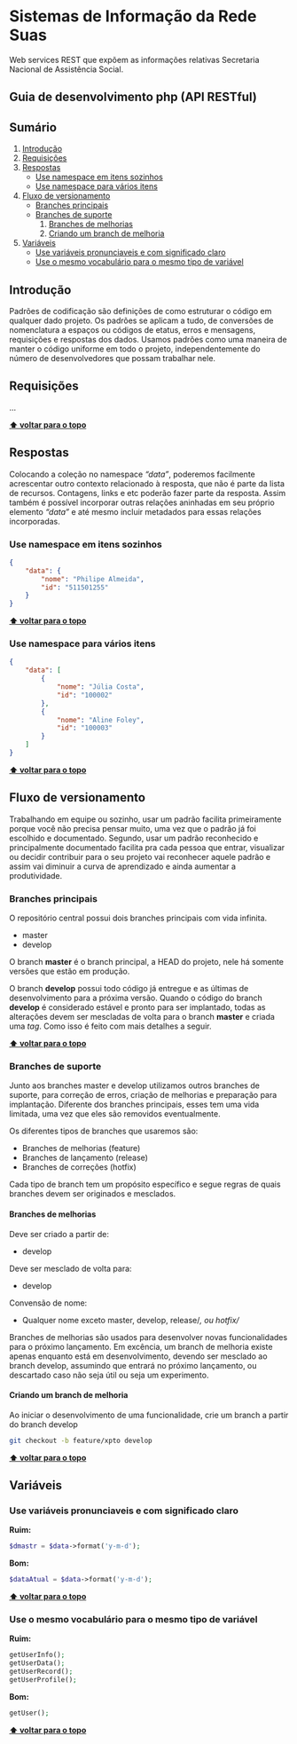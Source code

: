# Sistemas de Informação da Rede Suas

Web services REST que expõem as informações relativas Secretaria Nacional de Assistência Social.


## Guia de desenvolvimento php (API RESTful)

## Sumário

  1. [Introdução](#introdução)
  2. [Requisições](#requisições)
  3. [Respostas](#respostas)
     * [Use namespace em itens sozinhos](#use-namespace-em-itens-sozinhos)
     * [Use namespace para vários itens](#use-namespace-para-vários-itens)
  4. [Fluxo de versionamento](#fluxo-de-versionamento)
     * [Branches principais](#branches-principais)
     * [Branches de suporte](#branches-de-suporte)
        1. [Branches de melhorias](#branches-de-melhorias)
        2. [Criando um  branch de melhoria](#criando-um-branch-de-melhoria)
  5. [Variáveis](#variáveis)
     * [Use variáveis pronunciaveis e com significado claro](#use-variáveis-pronunciaveis-e-com-significado-claro)
     * [Use o mesmo vocabulário para o mesmo tipo de variável](#use-o-mesmo-vocabulário-para-o-mesmo-tipo-de-variável)

## Introdução

Padrões de codificação são definições de como estruturar o código em qualquer dado projeto. 
Os padrões se aplicam a tudo, de conversões de nomenclatura a espaços ou códigos de etatus, erros 
e mensagens, requisições e respostas dos dados. Usamos padrões como uma maneira de manter o 
código uniforme em todo o projeto, independentemente do número de desenvolvedores que possam trabalhar nele.

## Requisições

...

**[⬆ voltar para o topo](#sumário)**

## Respostas

Colocando a coleção no namespace *“data”*, poderemos facilmente acrescentar outro contexto
relacionado à resposta, que não é parte da lista de recursos. Contagens, links e etc poderão
fazer parte da resposta. Assim também é possível incorporar outras relações aninhadas em 
seu próprio elemento *“data”* e até mesmo incluir metadados para essas relações incorporadas. 

### Use namespace em itens sozinhos

```json
{
    "data": {
        "nome": "Philipe Almeida",
        "id": "511501255"
    }
}
```
**[⬆ voltar para o topo](#sumário)**

### Use namespace para vários itens

```json
{
    "data": [
        {
            "nome": "Júlia Costa",
            "id": "100002"
        },
        {
            "nome": "Aline Foley",
            "id": "100003"
        }
    ]
}
```

**[⬆ voltar para o topo](#sumário)**

## Fluxo de versionamento

Trabalhando em equipe ou sozinho, usar um padrão facilita primeiramente porque você não precisa pensar muito, uma vez 
que o padrão já foi escolhido e documentado. Segundo, usar um padrão reconhecido e principalmente documentado facilita 
pra cada pessoa que entrar, visualizar ou decidir contribuir para o seu projeto vai reconhecer aquele padrão e assim vai 
diminuir a curva de aprendizado e ainda aumentar a produtividade.

### Branches principais

O repositório central possui dois branches principais com vida infinita.

- master
- develop

O branch **master** é o branch principal, a HEAD do projeto, nele há somente versões que estão em produção.

O branch **develop** possui todo código já entregue e as últimas de desenvolvimento para a próxima versão. Quando o código 
do branch **develop** é considerado estável e pronto para ser implantado, todas as alterações devem ser mescladas de volta para 
o branch **master** e criada uma *tag*. Como isso é feito com mais detalhes a seguir.

**[⬆ voltar para o topo](#sumário)**

### Branches de suporte

Junto aos branches  master e develop utilizamos outros branches de suporte, para correção de erros, criação  de melhorias 
e preparação para implantação. Diferente dos branches principais, esses tem uma vida limitada, uma vez que eles 
são removidos eventualmente.

Os diferentes tipos de branches que  usaremos são:

- Branches de melhorias (feature)
- Branches de lançamento (release)
- Branches de correções (hotfix)

Cada tipo de branch tem um propósito específico e segue regras de quais branches devem ser originados e mesclados.

#### Branches de melhorias

Deve ser criado a partir de:
- develop

Deve ser mesclado de volta para:
- develop

Convensão de nome:
- Qualquer nome exceto master, develop, release/*, ou hotfix/*

Branches de melhorias são usados para desenvolver novas funcionalidades para o próximo lançamento. Em excência, um branch 
de melhoria existe apenas enquanto está em desenvolvimento, devendo ser mesclado ao branch develop, assumindo que entrará 
no próximo lançamento, ou descartado caso não seja útil ou seja um experimento.

#### Criando um  branch de melhoria

Ao iniciar o desenvolvimento de uma funcionalidade, crie um branch a partir do branch develop

```sh
git checkout -b feature/xpto develop
```

**[⬆ voltar para o topo](#sumário)**


## Variáveis

### Use variáveis pronunciaveis e com significado claro

**Ruim:**

```php
$dmastr = $data->format('y-m-d');
```

**Bom:**

```php
$dataAtual = $data->format('y-m-d');
```
**[⬆ voltar para o topo](#sumário)**

### Use o mesmo vocabulário para o mesmo tipo de variável

**Ruim:**

```php
getUserInfo();
getUserData();
getUserRecord();
getUserProfile();
```

**Bom:**

```php
getUser();
```

**[⬆ voltar para o topo](#sumário)**


